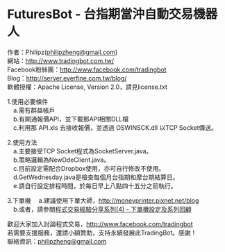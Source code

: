 FuturesBot - 台指期當沖自動交易機器人
===========
作者：Philipz(philipzheng@gmail.com)<br/>
網站：http://www.tradingbot.com.tw/<br/>
Facebook粉絲團：http://www.facebook.com/tradingbot<br/>
Blog：http://server.everfine.com.tw/blog/<br/>
軟體授權：Apache License, Version 2.0，請見license.txt

1.使用必要條件<br/>
　a.需有群益帳戶<br/>
　b.有開通報價API，並下載那API相關DLL檔<br/>
　c.利用那 API.xls 去接收報價，並透過 OSWINSCK.dll 以TCP Socket傳送。

2.使用方法<br/>
　a.主要接受TCP Socket程式為SocketServer.java。<br/>
　b.策略邏輯為NewDdeClient.java。<br/>
　c.目前設定需配合Dropbox使用，亦可自行修改不使用。<br/>
　d.GetWednesday.java是檢查每個月台指期和摩台期結算日。<br/>
　e.請自行設定排程時間，於每日早上八點四十五分之前執行。<br/>

3.下單機
　a.建議使用下單大師，http://moneyprinter.pixnet.net/blog<br/>
　b.或者，請參閱<a href="http://server.everfine.com.tw/blog/archives/2013/03/4.html">程式交易經驗分享系列(4) - 下單機設定及系列回顧</a><br/>

歡迎大家加入討論程式交易，http://www.facebook.com/tradingbot<br/>
若需要支援服務，還請小額贊助，支持永續發展此TradingBot。感謝！<br/>
聯絡資訊：philipzheng@gmail.com
